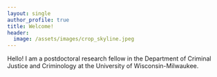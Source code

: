 ```yaml
---
layout: single
author_profile: true
title: Welcome!
header:
  image: /assets/images/crop_skyline.jpeg
---	
```

Hello! I am a postdoctoral research fellow in the Department of Criminal Justice and Criminology at the University of Wisconsin-Milwaukee. 
  

